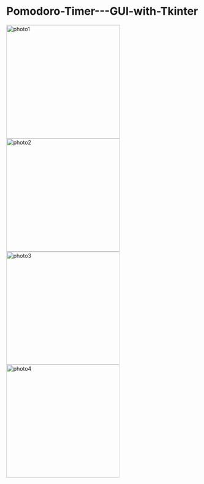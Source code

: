 # Pomodoro-Timer---GUI-with-Tkinter


<img width="296" alt="photo1" src="https://user-images.githubusercontent.com/76102459/119189934-5ab28e00-ba85-11eb-9533-22ef528bd3cb.png">
<img width="296" alt="photo2" src="https://user-images.githubusercontent.com/76102459/119189941-5d14e800-ba85-11eb-9717-e4d00774fbf9.png">
<img width="295" alt="photo3" src="https://user-images.githubusercontent.com/76102459/119189949-600fd880-ba85-11eb-83e6-031822590478.png">
<img width="295" alt="photo4" src="https://user-images.githubusercontent.com/76102459/119190143-a107ed00-ba85-11eb-985e-8ef8c2ec2759.png">
